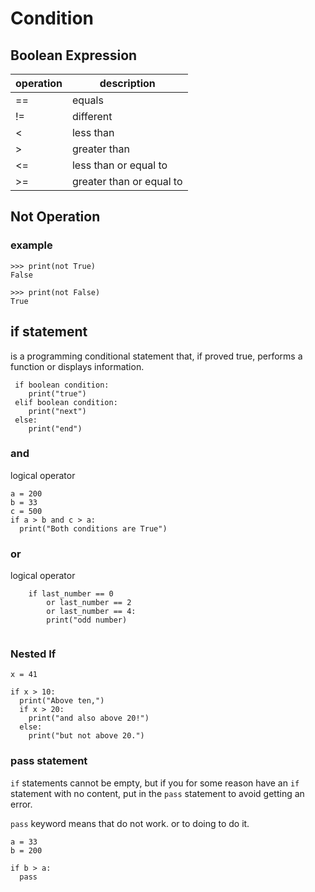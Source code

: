 # Condition
## Boolean Expression


| operation | description              | 
|-----------|--------------------------|
| ==        | equals                   |
| !=        | different                | 
| \<        | less than                |
| \>        | greater than             |
| \<=       | less than or equal to    |
| \>=       | greater than or equal to |


## Not Operation

### example
```
>>> print(not True)
False

>>> print(not False)
True
```

## if statement

is a programming conditional statement that, if proved true, performs a function or displays information.

```
 if boolean condition:
    print("true")
 elif boolean condition:
    print("next")
 else:
    print("end")
```


### and 
logical operator

```
a = 200
b = 33
c = 500
if a > b and c > a:
  print("Both conditions are True")
```

### or 
logical operator
```
    if last_number == 0 
        or last_number == 2
        or last_number == 4:
        print("odd number)
        
```

### Nested If
```
x = 41

if x > 10:
  print("Above ten,")
  if x > 20:
    print("and also above 20!")
  else:
    print("but not above 20.")
```

### pass statement
`if` statements cannot be empty, but if you for some reason have an `if` statement with no content, put in the `pass` statement to avoid getting an error.

`pass` keyword means that do not work. or to doing to do it.
```
a = 33
b = 200

if b > a:
  pass
```
